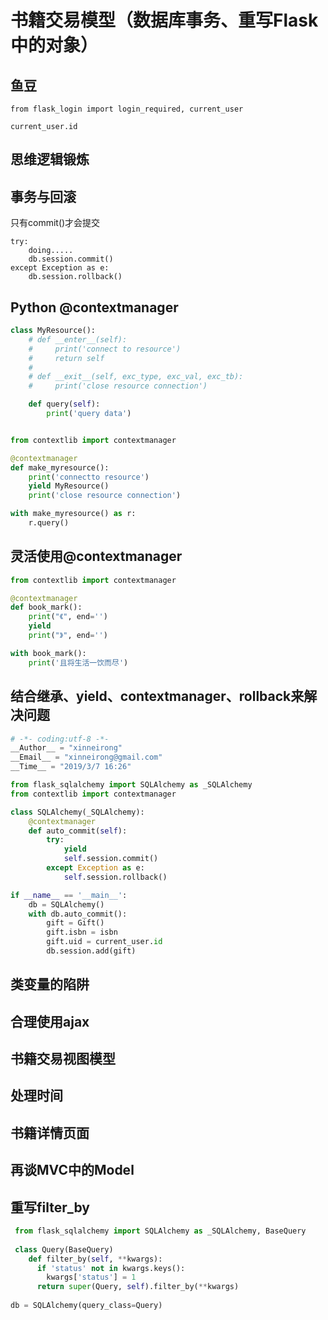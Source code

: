 # 书籍交易模型（数据库事务、重写Flask中的对象）

## 鱼豆

````
from flask_login import login_required, current_user

current_user.id
````

## 思维逻辑锻炼

## 事务与回滚

只有commit()才会提交

````
try:
	doing.....
	db.session.commit()
except Exception as e:
	db.session.rollback()
````

## Python @contextmanager

````python
class MyResource():
    # def __enter__(self):
    #     print('connect to resource')
    #     return self
    #
    # def __exit__(self, exc_type, exc_val, exc_tb):
    #     print('close resource connection')

    def query(self):
        print('query data')


from contextlib import contextmanager

@contextmanager
def make_myresource():
    print('connectto resource')
    yield MyResource()
    print('close resource connection')

with make_myresource() as r:
    r.query()
````

## 灵活使用@contextmanager

````python
from contextlib import contextmanager

@contextmanager
def book_mark():
    print("《", end='')
    yield
    print("》", end='')

with book_mark():
    print('且将生活一饮而尽')

````

## 结合继承、yield、contextmanager、rollback来解决问题

````python
# -*- coding:utf-8 -*-
__Author__ = "xinneirong"
__Email__ = "xinneirong@gmail.com"
__Time__ = "2019/3/7 16:26"

from flask_sqlalchemy import SQLAlchemy as _SQLAlchemy
from contextlib import contextmanager

class SQLAlchemy(_SQLAlchemy):
    @contextmanager
    def auto_commit(self):
        try:
            yield
            self.session.commit()
        except Exception as e:
            self.session.rollback()

if __name__ == '__main__':
    db = SQLAlchemy()
    with db.auto_commit():
        gift = Gift()
        gift.isbn = isbn
        gift.uid = current_user.id
        db.session.add(gift)
````

## 类变量的陷阱

## 合理使用ajax

## 书籍交易视图模型

## 处理时间

## 书籍详情页面

## 再谈MVC中的Model

## 重写filter_by 

```python
 from flask_sqlalchemy import SQLAlchemy as _SQLAlchemy, BaseQuery
 
 class Query(BaseQuery)
 	def filter_by(self, **kwargs):
      if 'status' not in kwargs.keys():
      	kwargs['status'] = 1
      return super(Query, self).filter_by(**kwargs)
    
db = SQLAlchemy(query_class=Query)
```

